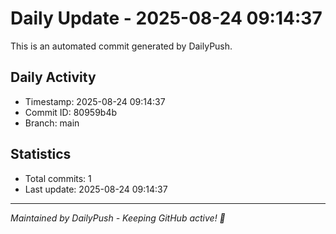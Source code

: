 # Daily Update - 2025-08-24 09:14:37

This is an automated commit generated by DailyPush.

## Daily Activity
- Timestamp: 2025-08-24 09:14:37
- Commit ID: 80959b4b
- Branch: main

## Statistics
- Total commits: 1
- Last update: 2025-08-24 09:14:37

---
*Maintained by DailyPush - Keeping GitHub active! 🚀*
